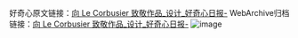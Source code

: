 好奇心原文链接：[向 Le Corbusier 致敬作品_设计_好奇心日报-](https://www.qdaily.com/articles/7584.html)
WebArchive归档链接：[向 Le Corbusier 致敬作品_设计_好奇心日报-](http://web.archive.org/web/20190623172455/https://www.qdaily.com/articles/7584.html)
![image](http://ww3.sinaimg.cn/large/007d5XDply1g3wjl6mnfej30u02k7k18)